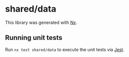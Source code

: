 # shared/data

This library was generated with [Nx](https://nx.dev).

## Running unit tests

Run `nx test shared/data` to execute the unit tests via [Jest](https://jestjs.io).
